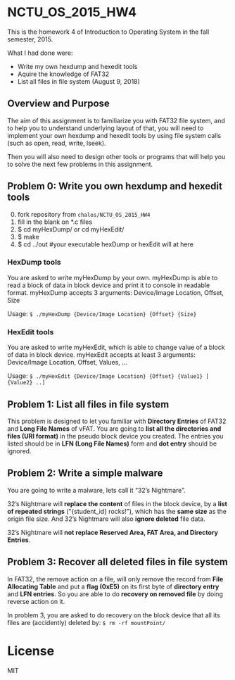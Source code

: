 # NCTU_OS_2015_HW4
This is the homework 4 of Introduction to Operating System in the fall semester, 2015.

What I had done were:
* Write my own hexdump and hexedit tools
* Aquire the knowledge of FAT32
* List all files in file system (August 9, 2018)

## Overview and Purpose
The aim of this assignment is to familiarize you with FAT32 file system, and to help you to understand underlying layout of that, you will need to implement your own hexdump and hexedit tools by using file system calls (such as open, read, write, lseek).

Then you will also need to design other tools or programs that will help you to solve the next few problems in this assignment.

## Problem 0: Write you own hexdump and hexedit tools
0. fork repository from `chalos/NCTU_OS_2015_HW4`
1. fill in the blank on *.c files
2. $ cd myHexDump/ or cd myHexEdit/
3. $ make
4. $ cd ../out #your executable hexDump or hexEdit will at here

### HexDump tools
You are asked to write myHexDump by your own. myHexDump is able to read a
block of data in block device and print it to console in readable format.
myHexDump accepts 3 arguments: Device/Image Location, Offset, Size

Usage: `$ ./myHexDump {Device/Image Location} {Offset} {Size}`

### HexEdit tools
You are asked to write myHexEdit, which is able to change value of a block of data in block device.
myHexEdit accepts at least 3 arguments: Device/Image Location, Offset, Values, …

Usage: `$ ./myHexEdit {Device/Image Location} {Offset} {Value1} [ {Value2} ..]`

## Problem 1: List all files in file system
This problem is designed to let you familiar with **Directory Entries** of FAT32 and **Long File Names** of vFAT. You are going to __list all the directories and files (URI format)__ in the pseudo block device you created. The entries you listed should be in **LFN (Long File Names)** form and **dot entry** should be ignored.

## Problem 2: Write a simple malware
You are going to write a malware, lets call it “32’s Nightmare”.

32’s Nightmare will __replace the content__ of files in the block device, by a __list of repeated strings__ ("{student_id} rocks!"), which has the __same size__ as the origin file size. And 32’s Nightmare will also __ignore deleted__ file data. 

32’s Nightmare will __not replace Reserved Area, FAT Area, and Directory Entries__.

## Problem 3: Recover all deleted files in file system
In FAT32, the remove action on a file, will only remove the record from **File Allocating Table** and put a **flag (0xE5)** on its first byte of **directory entry** and **LFN entries**. So you are able to do __recovery on removed file__ by doing reverse action on it.

In problem 3, you are asked to do recovery on the block device that all its files are (accidently) deleted by: `$ rm -rf mountPoint/`

# License
MIT
